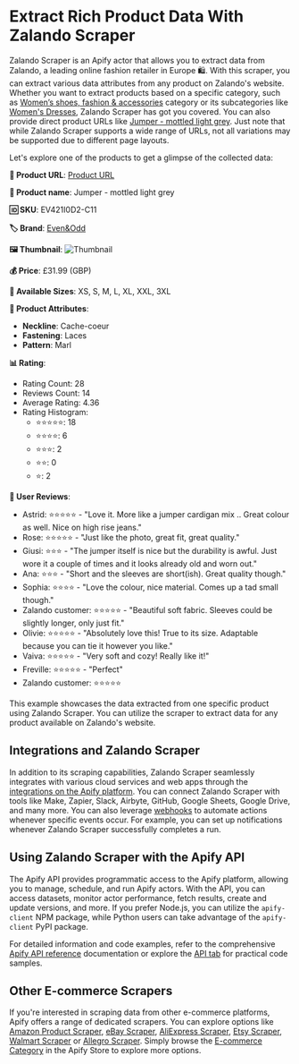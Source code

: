 # Extract Rich Product Data With Zalando Scraper
Zalando Scraper is an Apify actor that allows you to extract data from Zalando, a leading online fashion retailer in Europe 🛍️. With this scraper, you can extract various data attributes from any product on Zalando's website. Whether you want to extract products based on a specific category, such as [Women’s shoes, fashion & accessories](https://www.zalando.co.uk/women/) category or its subcategories like [Women's Dresses](https://www.zalando.co.uk/womens-clothing-dresses/), Zalando Scraper has got you covered. You can also provide direct product URLs like [Jumper - mottled light grey](https://www.zalando.co.uk/evenandodd-wrap-cardigan-cardigan-mottled-light-grey-ev421i0d2-c11.html). Just note that while Zalando Scraper supports a wide range of URLs, not all variations may be supported due to different page layouts.

Let's explore one of the products to get a glimpse of the collected data:

**🔗 Product URL**: [Product URL](https://www.zalando.co.uk/evenandodd-wrap-cardigan-cardigan-mottled-light-grey-ev421i0d2-c11.html)

**👚 Product name**: Jumper - mottled light grey

**🆔 SKU**: EV421I0D2-C11

**🏷️ Brand**: [Even&Odd](https://www.zalando.co.uk/even-odd/)

**🖼️ Thumbnail**:
![Thumbnail](https://img01.ztat.net/article/spp-media-p1/bf87feefa11e3580a023866b3d6584cb/a371932409b84fd0b1d2add290c5264b.jpg?imwidth=156&filter=packshot)

**💰 Price**: £31.99 (GBP)

**📏 Available Sizes**: XS, S, M, L, XL, XXL, 3XL

**📄 Product Attributes**:

- **Neckline**: Cache-coeur
- **Fastening**: Laces
- **Pattern**: Marl

**📊 Rating**:

- Rating Count: 28
- Reviews Count: 14
- Average Rating: 4.36
- Rating Histogram:
  - ⭐⭐⭐⭐⭐: 18
  - ⭐⭐⭐⭐: 6
  - ⭐⭐⭐: 2
  - ⭐⭐: 0
  - ⭐: 2

**👥 User Reviews**:

- Astrid: ⭐⭐⭐⭐⭐ - "Love it. More like a jumper cardigan mix .. Great colour as well. Nice on high rise jeans."
- Rose: ⭐⭐⭐⭐⭐ - "Just like the photo, great fit, great quality."
- Giusi: ⭐⭐⭐ - "The jumper itself is nice but the durability is awful. Just wore it a couple of times and it looks already old and worn out."
- Ana: ⭐⭐⭐ - "Short and the sleeves are short(ish). Great quality though."
- Sophia: ⭐⭐⭐⭐ - "Love the colour, nice material. Comes up a tad small though."
- Zalando customer: ⭐⭐⭐⭐⭐ - "Beautiful soft fabric. Sleeves could be slightly longer, only just fit."
- Olivie: ⭐⭐⭐⭐⭐ - "Absolutely love this! True to its size. Adaptable because you can tie it however you like."
- Vaiva: ⭐⭐⭐⭐⭐ - "Very soft and cozy! Really like it!"
- Freville: ⭐⭐⭐⭐⭐ - "Perfect"
- Zalando customer: ⭐⭐⭐⭐⭐

This example showcases the data extracted from one specific product using Zalando Scraper. You can utilize the scraper to extract data for any product available on Zalando's website.

## Integrations and Zalando Scraper

In addition to its scraping capabilities, Zalando Scraper seamlessly integrates with various cloud services and web apps through the <a href="https://apify.com/integrations" target="_blank">integrations on the Apify platform</a>. You can connect Zalando Scraper with tools like Make, Zapier, Slack, Airbyte, GitHub, Google Sheets, Google Drive, and many more. You can also leverage <a href="https://docs.apify.com/integrations/webhooks" target="_blank">webhooks</a> to automate actions whenever specific events occur. For example, you can set up notifications whenever Zalando Scraper successfully completes a run.

## Using Zalando Scraper with the Apify API

The Apify API provides programmatic access to the Apify platform, allowing you to manage, schedule, and run Apify actors. With the API, you can access datasets, monitor actor performance, fetch results, create and update versions, and more. If you prefer Node.js, you can utilize the `apify-client` NPM package, while Python users can take advantage of the `apify-client` PyPI package.

For detailed information and code examples, refer to the comprehensive <a href="https://docs.apify.com/api/v2" target="_blank">Apify API reference</a> documentation or explore the <a href="https://apify.com/lhotanok/zalando-scraper/api" target="_blank">API tab</a> for practical code samples.

## Other E-commerce Scrapers

If you're interested in scraping data from other e-commerce platforms, Apify offers a range of dedicated scrapers. You can explore options like [Amazon Product Scraper](https://apify.com/junglee/amazon-crawler), [eBay Scraper](https://apify.com/dtrungtin/ebay-items-scraper), [AliExpress Scraper](https://apify.com/epctex/aliexpress-scraper), [Etsy Scraper](https://apify.com/epctex/etsy-scraper), [Walmart Scraper](https://apify.com/epctex/walmart-scraper) or [Allegro Scraper](https://apify.com/epctex/walmart-scraper). Simply browse the [E-commerce Category](https://apify.com/store/categories/ecommerce) in the Apify Store to explore more options.
